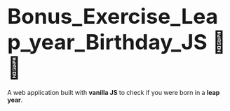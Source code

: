 # <span style="font-size:3rem"> **Bonus_Exercise_Leap_year_Birthday_JS 🎉🎉** </span>

A web application built with **vanilla JS** to check if you were born in a **leap year**. 
